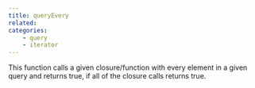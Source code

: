 ```yaml
---
title: queryEvery
related:
categories:
    - query
    - iterator
---
```


This function calls a given closure/function with every element in a given query and returns true, if all of the closure calls returns true.